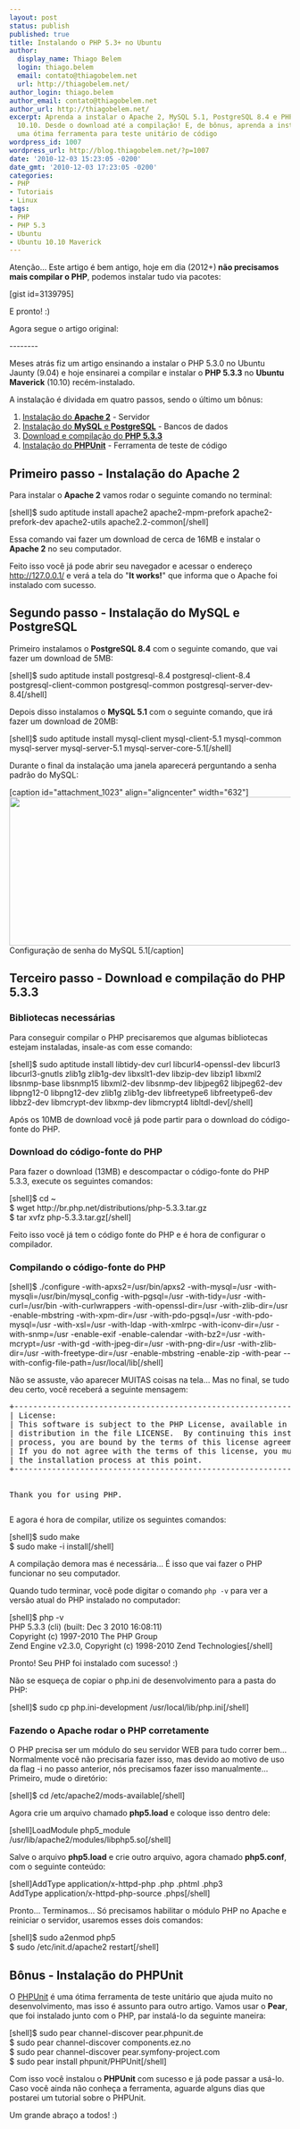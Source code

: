 ```yaml
---
layout: post
status: publish
published: true
title: Instalando o PHP 5.3+ no Ubuntu
author:
  display_name: Thiago Belem
  login: thiago.belem
  email: contato@thiagobelem.net
  url: http://thiagobelem.net/
author_login: thiago.belem
author_email: contato@thiagobelem.net
author_url: http://thiagobelem.net/
excerpt: Aprenda a instalar o Apache 2, MySQL 5.1, PostgreSQL 8.4 e PHP 5.3.3 no Ubuntu
  10.10. Desde o download até a compilação! E, de bônus, aprenda a instalar o PHPUnit,
  uma ótima ferramenta para teste unitário de código
wordpress_id: 1007
wordpress_url: http://blog.thiagobelem.net/?p=1007
date: '2010-12-03 15:23:05 -0200'
date_gmt: '2010-12-03 17:23:05 -0200'
categories:
- PHP
- Tutoriais
- Linux
tags:
- PHP
- PHP 5.3
- Ubuntu
- Ubuntu 10.10 Maverick
---
```

<p>Atenção... Este artigo é bem antigo, hoje em dia (2012+)<strong> não precisamos mais compilar o PHP</strong>, podemos instalar tudo via pacotes:</p>
<p>[gist id=3139795]</p>
<p>E pronto! :)</p>
<p>Agora segue o artigo original:</p>
<p>--------</p>
<p>Meses atrás fiz um artigo ensinando a <span class="removed_link" title="http://blog.thiagobelem.net/mysql/instalando-o-php-5-3-0-no-ubuntu/">instalar o PHP 5.3.0 no Ubuntu Jaunty (9.04)</span> e hoje ensinarei a compilar e instalar o <strong>PHP 5.3.3</strong> no <strong>Ubuntu Maverick</strong> (10.10) recém-instalado.</p>
<p><a id="more"></a><a id="more-1007"></a></p>
<p>A instalação é dividada em quatro passos, sendo o último um bônus:</p>
<ol>
<li><a title="Instalação do Apache" href="#apache">Instalação do <strong>Apache 2</strong></a> - Servidor</li>
<li><a title="Instalação do MySQL e PostgreSQL" href="#database">Instalação do <strong>MySQL</strong> e <strong>PostgreSQL</strong></a> - Bancos de dados</li>
<li><a title="Download e compilação do PHP" href="#php">Download e compilação do <strong>PHP 5.3.3</strong></a></li>
<li><a title="Instalação do PHPUnit" href="#phpunit">Instalação do <strong>PHPUnit</strong></a> - Ferramenta de teste de código</li>
</ol>
<h2 id="apache">Primeiro passo - Instalação do <strong>Apache 2</strong></h2>
<p>Para instalar o <strong>Apache 2</strong> vamos rodar o seguinte comando no terminal:</p>
<p>[shell]$ sudo aptitude install apache2 apache2-mpm-prefork apache2-prefork-dev apache2-utils apache2.2-common[/shell]</p>
<p>Essa comando vai fazer um download de cerca de 16MB e instalar o <strong>Apache 2</strong> no seu computador.</p>
<p>Feito isso você já pode abrir seu navegador e acessar o endereço <a href="http://127.0.0.1/">http://127.0.0.1/</a> e verá a tela do "<strong>It works!</strong>" que informa que o Apache foi instalado com sucesso.</p>
<h2 id="database">Segundo passo - Instalação do <strong>MySQL</strong> e <strong>PostgreSQL</strong></h2>
<p>Primeiro instalamos o <strong>PostgreSQL 8.4</strong> com o seguinte comando, que vai fazer um download de 5MB:</p>
<p>[shell]$ sudo aptitude install postgresql-8.4 postgresql-client-8.4 postgresql-client-common postgresql-common postgresql-server-dev-8.4[/shell]</p>
<p>Depois disso instalamos o <strong>MySQL 5.1</strong> com o seguinte comando, que irá fazer um download de 20MB:</p>
<p>[shell]$ sudo aptitude install mysql-client mysql-client-5.1 mysql-common mysql-server mysql-server-5.1 mysql-server-core-5.1[/shell]</p>
<p>Durante o final da instalação uma janela aparecerá perguntando a senha padrão do MySQL:</p>
<p>[caption id="attachment_1023" align="aligncenter" width="632"]<img class="size-full wp-image-1023  " title="Configuração de senha do MySQL 5.1" src="http://blog.thiagobelem.net/arquivos/2010/12/mysql.png" alt="" width="632" height="266" /> Configuração de senha do MySQL 5.1[/caption]</p>
<h2 id="php">Terceiro passo - Download e compilação do <strong>PHP 5.3.3</strong></h2>
<h3>Bibliotecas necessárias</h3>
<p>Para conseguir compilar o PHP precisaremos que algumas bibliotecas estejam instaladas, insale-as com esse comando:</p>
<p>[shell]$ sudo aptitude install libtidy-dev curl libcurl4-openssl-dev libcurl3 libcurl3-gnutls zlib1g zlib1g-dev libxslt1-dev libzip-dev libzip1 libxml2 libsnmp-base libsnmp15 libxml2-dev libsnmp-dev libjpeg62 libjpeg62-dev libpng12-0 libpng12-dev zlib1g zlib1g-dev libfreetype6 libfreetype6-dev libbz2-dev libmcrypt-dev libxmp-dev libmcrypt4 libltdl-dev[/shell]</p>
<p>Após os 10MB de download você já pode partir para o download do código-fonte do PHP.</p>
<h3>Download do código-fonte do PHP</h3>
<p>Para fazer o download (13MB) e descompactar o código-fonte do PHP 5.3.3, execute os seguintes comandos:</p>
<p>[shell]$ cd ~<br />
$ wget http://br.php.net/distributions/php-5.3.3.tar.gz<br />
$ tar xvfz php-5.3.3.tar.gz[/shell]</p>
<p>Feito isso você já tem o código fonte do PHP e é hora de configurar o compilador.</p>
<h3>Compilando o código-fonte do PHP</h3>
<p>[shell]$ ./configure -with-apxs2=/usr/bin/apxs2 -with-mysql=/usr -with-mysqli=/usr/bin/mysql_config -with-pgsql=/usr -with-tidy=/usr -with-curl=/usr/bin -with-curlwrappers -with-openssl-dir=/usr -with-zlib-dir=/usr -enable-mbstring -with-xpm-dir=/usr -with-pdo-pgsql=/usr -with-pdo-mysql=/usr -with-xsl=/usr -with-ldap -with-xmlrpc -with-iconv-dir=/usr -with-snmp=/usr -enable-exif -enable-calendar -with-bz2=/usr -with-mcrypt=/usr -with-gd -with-jpeg-dir=/usr -with-png-dir=/usr -with-zlib-dir=/usr -with-freetype-dir=/usr -enable-mbstring -enable-zip -with-pear --with-config-file-path=/usr/local/lib[/shell]</p>
<p>Não se assuste, vão aparecer MUITAS coisas na tela... Mas no final, se tudo deu certo, você receberá a seguinte mensagem:</p>
<pre>+--------------------------------------------------------------------+
| License:                                                           |
| This software is subject to the PHP License, available in this     |
| distribution in the file LICENSE.  By continuing this installation |
| process, you are bound by the terms of this license agreement.     |
| If you do not agree with the terms of this license, you must abort |
| the installation process at this point.                            |
+--------------------------------------------------------------------+

Thank you for using PHP.</pre>
<p>E agora é hora de compilar, utilize os seguintes comandos:</p>
<p>[shell]$ sudo make<br />
$ sudo make -i install[/shell]</p>
<p>A compilação demora mas é necessária... É isso que vai fazer o PHP funcionar no seu computador.</p>
<p>Quando tudo terminar, você pode digitar o comando <code>php -v</code> para ver a versão atual do PHP instalado no computador:</p>
<p>[shell]$ php -v<br />
PHP 5.3.3 (cli) (built: Dec  3 2010 16:08:11)<br />
Copyright (c) 1997-2010 The PHP Group<br />
Zend Engine v2.3.0, Copyright (c) 1998-2010 Zend Technologies[/shell]</p>
<p>Pronto! Seu PHP foi instalado com sucesso! :)</p>
<p>Não se esqueça de copiar o php.ini de desenvolvimento para a pasta do PHP:</p>
<p>[shell]$ sudo cp php.ini-development /usr/local/lib/php.ini[/shell]</p>
<h3>Fazendo o Apache rodar o PHP corretamente</h3>
<p>O PHP precisa ser um módulo do seu servidor WEB para tudo correr bem… Normalmente você não precisaria fazer isso, mas devido ao motivo de uso da flag -i no passo anterior, nós precisamos fazer isso manualmente… Primeiro, mude o diretório:</p>
<p>[shell]$ cd /etc/apache2/mods-available[/shell]</p>
<p>Agora crie um arquivo chamado <strong>php5.load</strong> e coloque isso dentro dele:</p>
<p>[shell]LoadModule php5_module /usr/lib/apache2/modules/libphp5.so[/shell]</p>
<p>Salve o arquivo <strong>php5.load</strong> e crie outro arquivo, agora chamado <strong>php5.conf</strong>, com o seguinte conteúdo:</p>
<p>[shell]AddType application/x-httpd-php .php .phtml .php3<br />
AddType application/x-httpd-php-source .phps[/shell]</p>
<p>Pronto… Terminamos… Só precisamos habilitar o módulo PHP no Apache e reiniciar o servidor, usaremos esses dois comandos:</p>
<p>[shell]$ sudo a2enmod php5<br />
$ sudo /etc/init.d/apache2 restart[/shell]</p>
<h2 id="phpunit">Bônus - Instalação do <strong>PHPUnit</strong></h2>
<p>O <a title="PHPUnit" href="http://www.phpunit.de/" target="_blank">PHPUnit</a> é uma ótima ferramenta de teste unitário que ajuda muito no desenvolvimento, mas isso é assunto para outro artigo. Vamos usar o <strong>Pear</strong>, que foi instalado junto com o PHP, par instalá-lo da seguinte maneira:</p>
<p>[shell]$ sudo pear channel-discover pear.phpunit.de<br />
$ sudo pear channel-discover components.ez.no<br />
$ sudo pear channel-discover pear.symfony-project.com<br />
$ sudo pear install phpunit/PHPUnit[/shell]</p>
<p>Com isso você instalou o <strong>PHPUnit</strong> com sucesso e já pode passar a usá-lo. Caso você ainda não conheça a ferramenta, aguarde alguns dias que postarei um tutorial sobre o PHPUnit.</p>
<p>Um grande abraço a todos! :)</p>
